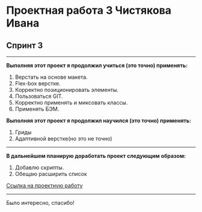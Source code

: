 # **Проектная работа 3 Чистякова Ивана**

## Спринт 3

---

**Выполняя этот проект я продолжил учиться (это точно) применять:**

1. Верстать на основе макета.
2. Flex-box верстке.
3. Корректно позиционировать элементы.
4. Пользоваться GIT.
5. Корректно применять и миксовать классы.
6. Применять БЭМ.

**Выполняя этот проект я продолжил научился (это точно) применять:**

1. Гриды
2. Адаптивной верстке(но это не точно)

---

**В дальнейшем планирую доработать проект следующим образом:**

1. Добавлю скрипты.
2. Обещаю расширить список

[Ссылка на проектную работу](https://chistyakovivan.github.io/russian-travel/)

---

Было интересно, спасибо!
